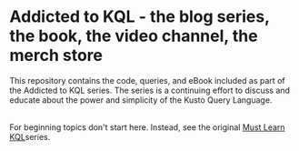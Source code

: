 # Addicted to KQL - the blog series, the book, the video channel, the merch store<br>
This repository contains the code, queries, and eBook included as part of the Addicted to KQL series. The series is a continuing effort to discuss and educate about the power and simplicity of the Kusto Query Language. <br><br>

For beginning topics don't start here. Instead, see the original <a href="https://cda.ms/3KC" target="_blank">Must Learn KQL</a>series.

